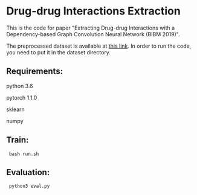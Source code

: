 Drug-drug Interactions Extraction
====
This is the code for paper "Extracting Drug-drug Interactions with a Dependency-based Graph Convolution Neural Network (BIBM 2019)".

The preprocessed dataset is  available at [this link](https://drive.google.com/drive/folders/15px_dODJjww8l1OaIYkzbdOgbXR1lZdu?usp=sharing). In order to run the code, you need to put it in the dataset directory.


Requirements:
-------  

python 3.6

pytorch 1.1.0

sklearn

numpy

 Train:
-------  
 
```
 bash run.sh
```

Evaluation:
-------  
 
```
 python3 eval.py
```
